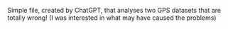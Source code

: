 Simple file, created by ChatGPT, that analyses two GPS datasets that are totally wrong! (I was interested in what may have caused the problems)

